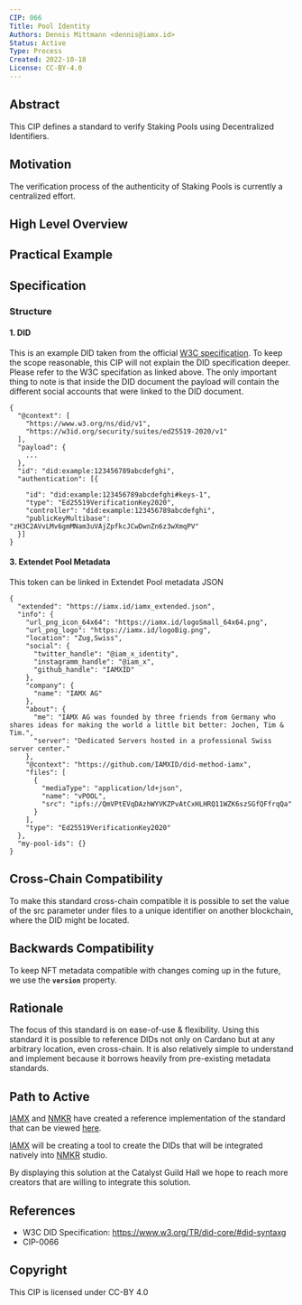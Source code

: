 ```yaml
---
CIP: 066
Title: Pool Identity
Authors: Dennis Mittmann <dennis@iamx.id>
Status: Active
Type: Process
Created: 2022-10-18
License: CC-BY-4.0
---
```


## Abstract

This CIP defines a standard to verify Staking Pools using Decentralized Identifiers.

## Motivation

The verification process of the authenticity of Staking Pools is currently a centralized effort. 

## High Level Overview

## Practical Example

## Specification

### Structure

#### 1. DID

This is an example DID taken from the official [W3C specification](https://www.w3.org/TR/did-core/#did-syntaxg).
To keep the scope reasonable, this CIP will not explain the DID specification deeper. Please refer to the W3C specifation as linked above.
The only important thing to note is that inside the DID document the payload will contain the different social accounts that were linked to the DID document.

```
{
  "@context": [
    "https://www.w3.org/ns/did/v1",
    "https://w3id.org/security/suites/ed25519-2020/v1"
  ],
  "payload": {
    ...
  },
  "id": "did:example:123456789abcdefghi",
  "authentication": [{
    
    "id": "did:example:123456789abcdefghi#keys-1",
    "type": "Ed25519VerificationKey2020",
    "controller": "did:example:123456789abcdefghi",
    "publicKeyMultibase": "zH3C2AVvLMv6gmMNam3uVAjZpfkcJCwDwnZn6z3wXmqPV"
  }]
}
```
#### 3. Extendet Pool Metadata

This token can be linked in Extendet Pool metadata JSON

```
{
  "extended": "https://iamx.id/iamx_extended.json",
  "info": {
    "url_png_icon_64x64": "https://iamx.id/logoSmall_64x64.png",
    "url_png_logo": "https://iamx.id/logoBig.png",
    "location": "Zug,Swiss",
    "social": {
      "twitter_handle": "@iam_x_identity",
      "instagramm_handle": "@iam_x",
      "github_handle": "IAMXID"
    },
    "company": {
      "name": "IAMX AG"
    },
    "about": {
      "me": "IAMX AG was founded by three friends from Germany who shares ideas for making the world a little bit better: Jochen, Tim & Tim.",
      "server": "Dedicated Servers hosted in a professional Swiss server center."
    },
    "@context": "https://github.com/IAMXID/did-method-iamx",    
    "files": [
      {
        "mediaType": "application/ld+json",
        "name": "vPOOL",
        "src": "ipfs://QmVPtEVqDAzhWYVKZPvAtCxHLHRQ11WZK6szSGfQFfrqQa"
      }
    ],
    "type": "Ed25519VerificationKey2020"
  },
  "my-pool-ids": {}
}
```

## Cross-Chain Compatibility

To make this standard cross-chain compatible it is possible to set the value of the src parameter under files to a unique identifier on another blockchain, where the DID might be located.

## Backwards Compatibility

To keep NFT metadata compatible with changes coming up in the future, we use the **`version`** property.

## Rationale
The focus of this standard is on ease-of-use & flexibility. Using this standard it is possible to reference DIDs not only on Cardano but at any arbitrary location, even cross-chain. It is also relatively simple to understand and implement because it borrows heavily from pre-existing metadata standards.

## Path to Active

[IAMX](https://iamx.id/) and [NMKR](https://www.nmkr.io/) have created a reference implementation of the standard that can be viewed [here](https://cardanoscan.io/transaction/608dd4fba7df5c523a1dfdca8d48fd1d69e7e1995a342ceb01c8355c62a0845b?tab=metadata).

[IAMX](https://iamx.id/) will be creating a tool to create the DIDs that will be integrated natively into [NMKR](https://www.nmkr.io/) studio.

By displaying this solution at the Catalyst Guild Hall we hope to reach more creators that are willing to integrate this solution.

## References

- W3C DID Specification: https://www.w3.org/TR/did-core/#did-syntaxg
- CIP-0066

## Copyright

This CIP is licensed under CC-BY 4.0
